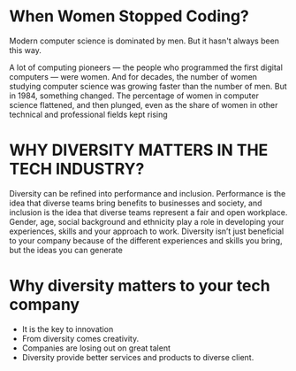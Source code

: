 

# When Women Stopped Coding?

Modern computer science is dominated by men. But it hasn't always been this way.

A lot of computing pioneers — the people who programmed the first digital computers — were women. And for decades, the number of women studying computer science was growing faster than the number of men. But in 1984, something changed. The percentage of women in computer science flattened, and then plunged, even as the share of women in other technical and professional fields kept rising


# WHY DIVERSITY MATTERS IN THE TECH INDUSTRY?

Diversity can be refined into performance and inclusion. Performance is the idea that diverse teams bring benefits to businesses and society, and inclusion is the idea that diverse teams represent a fair and open workplace. Gender, age, social background and ethnicity play a role in developing your experiences, skills and your approach to work. Diversity isn’t just beneficial to your company because of the different experiences and skills you bring, but the ideas you can generate

# Why diversity matters to your tech company

* It is the key to innovation
* From diversity comes creativity.
* Companies are losing out on great talent
* Diversity provide better services and products to diverse client.
